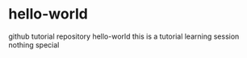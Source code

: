 # hello-world
github tutorial repository hello-world
this is a tutorial learning session
nothing special
